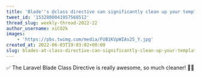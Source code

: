```yaml
---
title: 'Blade''s @class directive can significantly clean up your templates'
tweet_id: '1532800041957568512'
thread_slug: weekly-thread-2022-22
author_username: xiCO2k
images:
    - 'https://pbs.twimg.com/media/FUB1KVpWIAs25_Y.jpg'
created_at: 2022-06-03T19:03:02+00:00
slug: blades-at-class-directive-can-significantly-clean-up-your-templates
---
```

✅ The Laravel Blade Class Directive is really awesome, so much cleaner! 🧹🧹